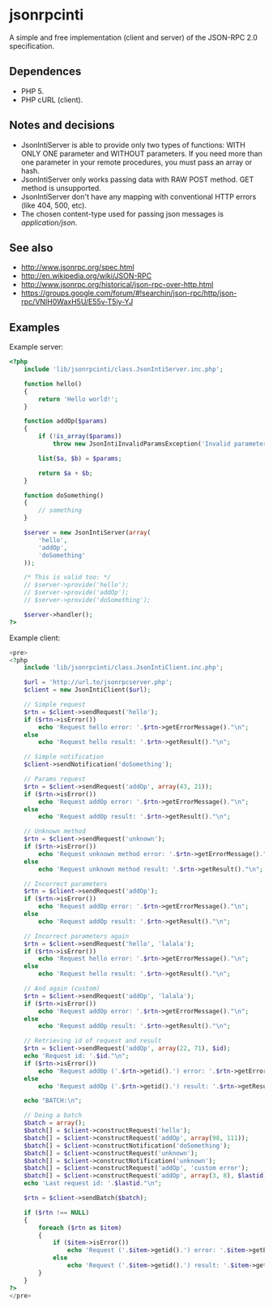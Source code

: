 jsonrpcinti
===========

A simple and free implementation (client and server) of the JSON-RPC 2.0 specification.

Dependences
-----------

* PHP 5.
* PHP cURL (client).

Notes and decisions
-------------------

* JsonIntiServer is able to provide only two types of functions: WITH ONLY ONE parameter and WITHOUT parameters. If you need more than one parameter in your remote procedures, you must pass an array or hash.
* JsonIntiServer only works passing data with RAW POST method. GET method is unsupported.
* JsonIntiServer don't have any mapping with conventional HTTP errors (like 404, 500, etc).
* The chosen content-type used for passing json messages is *application/json*.

See also
--------

* http://www.jsonrpc.org/spec.html 
* http://en.wikipedia.org/wiki/JSON-RPC
* http://www.jsonrpc.org/historical/json-rpc-over-http.html
* https://groups.google.com/forum/#!searchin/json-rpc/http/json-rpc/VNIH0WaxH5U/E55v-T5iy-YJ

Examples
--------

Example server:
```php
<?php
	include 'lib/jsonrpcinti/class.JsonIntiServer.inc.php';

	function hello()
	{
		return 'Hello world!';
	}

	function addOp($params)
	{
		if (!is_array($params))
			throw new JsonIntiInvalidParamsException('Invalid parameters custom error');

		list($a, $b) = $params;

		return $a + $b;
	}

	function doSomething()
	{
		// something
	}

	$server = new JsonIntiServer(array(
		'hello',
		'addOp',
		'doSomething'
	));

	/* This is valid too: */
	// $server->provide('hello');
	// $server->provide('addOp');
	// $server->provide('doSomething');

	$server->handler();
?>
```

Example client:
```php
<pre>
<?php
	include 'lib/jsonrpcinti/class.JsonIntiClient.inc.php';

	$url = 'http://url.to/jsonrpcserver.php';
	$client = new JsonIntiClient($url);

	// Simple request
	$rtn = $client->sendRequest('hello');
	if ($rtn->isError())
		echo 'Request hello error: '.$rtn->getErrorMessage()."\n";
	else
		echo 'Request hello result: '.$rtn->getResult()."\n";

	// Simple notification
	$client->sendNotification('doSomething');

	// Params request
	$rtn = $client->sendRequest('addOp', array(43, 21));
	if ($rtn->isError())
		echo 'Request addOp error: '.$rtn->getErrorMessage()."\n";
	else
		echo 'Request addOp result: '.$rtn->getResult()."\n";

	// Unknown method
	$rtn = $client->sendRequest('unknown');
	if ($rtn->isError())
		echo 'Request unknown method error: '.$rtn->getErrorMessage()."\n";
	else
		echo 'Request unknown method result: '.$rtn->getResult()."\n";

	// Incorrect parameters
	$rtn = $client->sendRequest('addOp');
	if ($rtn->isError())
		echo 'Request addOp error: '.$rtn->getErrorMessage()."\n";
	else
		echo 'Request addOp result: '.$rtn->getResult()."\n";

	// Incorrect parameters again
	$rtn = $client->sendRequest('hello', 'lalala');
	if ($rtn->isError())
		echo 'Request hello error: '.$rtn->getErrorMessage()."\n";
	else
		echo 'Request hello result: '.$rtn->getResult()."\n";

	// And again (custom)
	$rtn = $client->sendRequest('addOp', 'lalala');
	if ($rtn->isError())
		echo 'Request addOp error: '.$rtn->getErrorMessage()."\n";
	else
		echo 'Request addOp result: '.$rtn->getResult()."\n";

	// Retrieving id of request and result
	$rtn = $client->sendRequest('addOp', array(22, 71), $id);
	echo 'Request id: '.$id."\n";
	if ($rtn->isError())
		echo 'Request addOp ('.$rtn->getid().') error: '.$rtn->getErrorMessage()."\n";
	else
		echo 'Request addOp ('.$rtn->getid().') result: '.$rtn->getResult()."\n";

	echo "BATCH:\n";

	// Doing a batch
	$batch = array();
	$batch[] = $client->constructRequest('hello');
	$batch[] = $client->constructRequest('addOp', array(98, 111));
	$batch[] = $client->constructNotification('doSomething');
	$batch[] = $client->constructRequest('unknown');
	$batch[] = $client->constructNotification('unknown');
	$batch[] = $client->constructRequest('addOp', 'custom error');
	$batch[] = $client->constructRequest('addOp', array(3, 8), $lastid);
	echo 'Last request id: '.$lastid."\n";

	$rtn = $client->sendBatch($batch);

	if ($rtn !== NULL)
	{
		foreach ($rtn as $item)
		{
			if ($item->isError())
				echo 'Request ('.$item->getid().') error: '.$item->getErrorMessage()."\n";
			else
				echo 'Request ('.$item->getid().') result: '.$item->getResult()."\n";
		}
	}
?>
</pre>
```